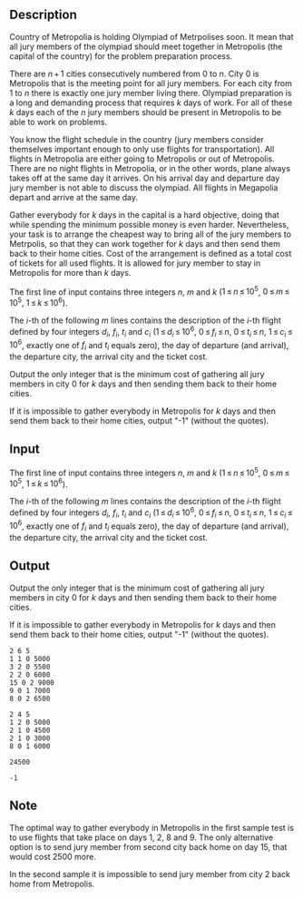 ## Description

<div><p>Country of Metropolia is holding Olympiad of Metrpolises soon. It mean that all jury members of the olympiad should meet together in Metropolis (the capital of the country) for the problem preparation process.</p><p>There are <span class="tex-span"><i>n</i> + 1</span> cities consecutively numbered from <span class="tex-span">0</span> to <span class="tex-span"><i>n</i></span>. City <span class="tex-span">0</span> is Metropolis that is the meeting point for all jury members. For each city from <span class="tex-span">1</span> to <span class="tex-span"><i>n</i></span> there is exactly one jury member living there. Olympiad preparation is a long and demanding process that requires <span class="tex-span"><i>k</i></span> days of work. For all of these <span class="tex-span"><i>k</i></span> days each of the <span class="tex-span"><i>n</i></span> jury members should be present in Metropolis to be able to work on problems.</p><p>You know the flight schedule in the country (jury members consider themselves important enough to only use flights for transportation). All flights in Metropolia are either going to Metropolis or out of Metropolis. There are no night flights in Metropolia, or in the other words, plane always takes off at the same day it arrives. On his arrival day and departure day jury member is not able to discuss the olympiad. All flights in Megapolia depart and arrive at the same day.</p><p>Gather everybody for <span class="tex-span"><i>k</i></span> days in the capital is a hard objective, doing that while spending the minimum possible money is even harder. Nevertheless, your task is to arrange the cheapest way to bring all of the jury members to Metrpolis, so that they can work together for <span class="tex-span"><i>k</i></span> days and then send them back to their home cities. Cost of the arrangement is defined as a total cost of tickets for all used flights. It is allowed for jury member to stay in Metropolis for more than <span class="tex-span"><i>k</i></span> days.</p></div><div class="input-specification"><p>The first line of input contains three integers <span class="tex-span"><i>n</i></span>, <span class="tex-span"><i>m</i></span> and <span class="tex-span"><i>k</i></span> (<span class="tex-span">1 ≤ <i>n</i> ≤ 10<sup class="upper-index">5</sup></span>, <span class="tex-span">0 ≤ <i>m</i> ≤ 10<sup class="upper-index">5</sup></span>, <span class="tex-span">1 ≤ <i>k</i> ≤ 10<sup class="upper-index">6</sup></span>). </p><p>The <span class="tex-span"><i>i</i></span>-th of the following <span class="tex-span"><i>m</i></span> lines contains the description of the <span class="tex-span"><i>i</i></span>-th flight defined by four integers <span class="tex-span"><i>d</i><sub class="lower-index"><i>i</i></sub></span>, <span class="tex-span"><i>f</i><sub class="lower-index"><i>i</i></sub></span>, <span class="tex-span"><i>t</i><sub class="lower-index"><i>i</i></sub></span> and <span class="tex-span"><i>c</i><sub class="lower-index"><i>i</i></sub></span> (<span class="tex-span">1 ≤ <i>d</i><sub class="lower-index"><i>i</i></sub> ≤ 10<sup class="upper-index">6</sup></span>, <span class="tex-span">0 ≤ <i>f</i><sub class="lower-index"><i>i</i></sub> ≤ <i>n</i></span>, <span class="tex-span">0 ≤ <i>t</i><sub class="lower-index"><i>i</i></sub> ≤ <i>n</i></span>, <span class="tex-span">1 ≤ <i>c</i><sub class="lower-index"><i>i</i></sub> ≤ 10<sup class="upper-index">6</sup></span>, exactly one of <span class="tex-span"><i>f</i><sub class="lower-index"><i>i</i></sub></span> and <span class="tex-span"><i>t</i><sub class="lower-index"><i>i</i></sub></span> equals zero), the day of departure (and arrival), the departure city, the arrival city and the ticket cost.</p></div><div class="output-specification"><p>Output the only integer that is the minimum cost of gathering all jury members in city <span class="tex-span">0</span> for <span class="tex-span"><i>k</i></span> days and then sending them back to their home cities.</p><p>If it is impossible to gather everybody in Metropolis for <span class="tex-span"><i>k</i></span> days and then send them back to their home cities, output "<span class="tex-font-style-tt">-1</span>" (without the quotes).</p></div>

## Input

<p>The first line of input contains three integers <span class="tex-span"><i>n</i></span>, <span class="tex-span"><i>m</i></span> and <span class="tex-span"><i>k</i></span> (<span class="tex-span">1 ≤ <i>n</i> ≤ 10<sup class="upper-index">5</sup></span>, <span class="tex-span">0 ≤ <i>m</i> ≤ 10<sup class="upper-index">5</sup></span>, <span class="tex-span">1 ≤ <i>k</i> ≤ 10<sup class="upper-index">6</sup></span>). </p><p>The <span class="tex-span"><i>i</i></span>-th of the following <span class="tex-span"><i>m</i></span> lines contains the description of the <span class="tex-span"><i>i</i></span>-th flight defined by four integers <span class="tex-span"><i>d</i><sub class="lower-index"><i>i</i></sub></span>, <span class="tex-span"><i>f</i><sub class="lower-index"><i>i</i></sub></span>, <span class="tex-span"><i>t</i><sub class="lower-index"><i>i</i></sub></span> and <span class="tex-span"><i>c</i><sub class="lower-index"><i>i</i></sub></span> (<span class="tex-span">1 ≤ <i>d</i><sub class="lower-index"><i>i</i></sub> ≤ 10<sup class="upper-index">6</sup></span>, <span class="tex-span">0 ≤ <i>f</i><sub class="lower-index"><i>i</i></sub> ≤ <i>n</i></span>, <span class="tex-span">0 ≤ <i>t</i><sub class="lower-index"><i>i</i></sub> ≤ <i>n</i></span>, <span class="tex-span">1 ≤ <i>c</i><sub class="lower-index"><i>i</i></sub> ≤ 10<sup class="upper-index">6</sup></span>, exactly one of <span class="tex-span"><i>f</i><sub class="lower-index"><i>i</i></sub></span> and <span class="tex-span"><i>t</i><sub class="lower-index"><i>i</i></sub></span> equals zero), the day of departure (and arrival), the departure city, the arrival city and the ticket cost.</p>

## Output

<p>Output the only integer that is the minimum cost of gathering all jury members in city <span class="tex-span">0</span> for <span class="tex-span"><i>k</i></span> days and then sending them back to their home cities.</p><p>If it is impossible to gather everybody in Metropolis for <span class="tex-span"><i>k</i></span> days and then send them back to their home cities, output "<span class="tex-font-style-tt">-1</span>" (without the quotes).</p>





```input1
2 6 5
1 1 0 5000
3 2 0 5500
2 2 0 6000
15 0 2 9000
9 0 1 7000
8 0 2 6500

```




```input2
2 4 5
1 2 0 5000
2 1 0 4500
2 1 0 3000
8 0 1 6000

```




```output1
24500

```




```output2
-1

```



## Note

<p>The optimal way to gather everybody in Metropolis in the first sample test is to use flights that take place on days <span class="tex-span">1</span>, <span class="tex-span">2</span>, <span class="tex-span">8</span> and <span class="tex-span">9</span>. The only alternative option is to send jury member from second city back home on day <span class="tex-span">15</span>, that would cost 2500 more.</p><p>In the second sample it is impossible to send jury member from city <span class="tex-span">2</span> back home from Metropolis.</p>
